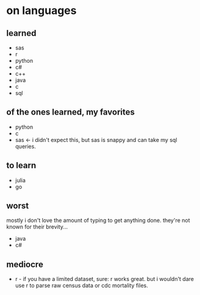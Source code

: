 # on languages

## learned
* sas
* r
* python
* c# 
* c++ 
* java
* c
* sql

## of the ones learned, my favorites
* python
* c
* sas <- i didn't expect this, but sas is snappy and can take my sql queries.

## to learn
* julia
* go

## worst
mostly i don't love the amount of typing to get anything done. they're not known for their brevity...  
* java
* c#

## mediocre
* r - if you have a limited dataset, sure: r works great. but i wouldn't dare use r to parse raw census data or cdc mortality files.
